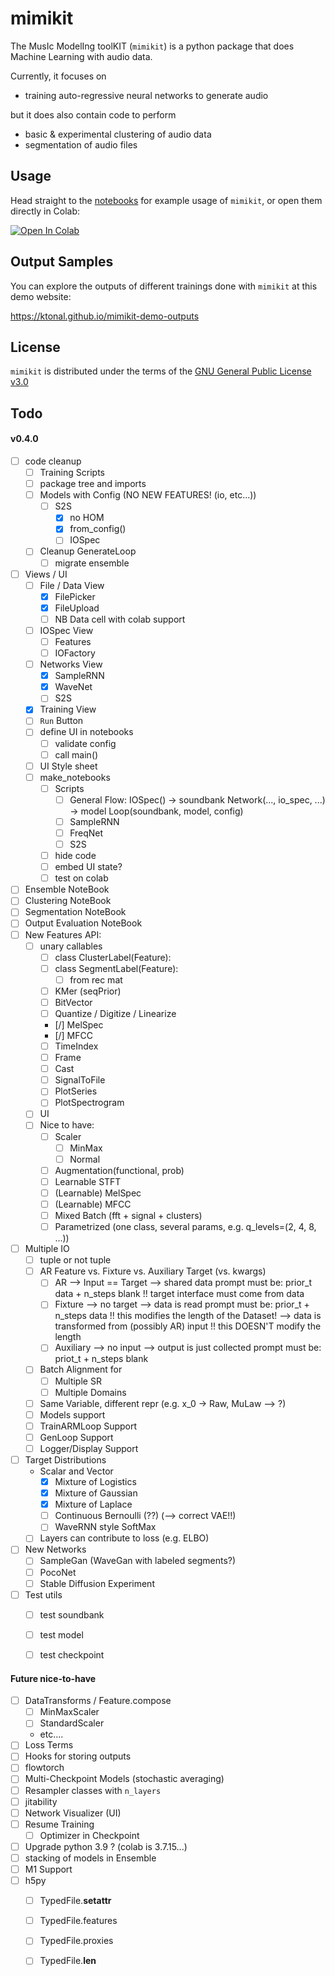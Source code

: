 # mimikit

The MusIc ModelIng toolKIT (`mimikit`) is a python package that does Machine Learning with audio data.

Currently, it focuses on 
- training auto-regressive neural networks to generate audio 

but it does also contain code to perform
- basic & experimental clustering of audio data  
- segmentation of audio files
 

## Usage 

Head straight to the [notebooks](https://github.com/ktonal/mimikit-notebooks) for example usage of `mimikit`, or open them directly in Colab:

[![Open In Colab](https://colab.research.google.com/assets/colab-badge.svg)](https://colab.research.google.com/github/ktonal/mimikit-notebooks/blob/main)

## Output Samples

You can explore the outputs of different trainings done with `mimikit` at this demo website:

   https://ktonal.github.io/mimikit-demo-outputs 

## License

`mimikit` is distributed under the terms of the [GNU General Public License v3.0](https://choosealicense.com/licenses/gpl-3.0/)


## Todo

#### v0.4.0
 
- [ ] code cleanup
    - [ ] Training Scripts
    - [ ] package tree and imports
    - [ ] Models with Config (NO NEW FEATURES! (io, etc...))
        - [ ] S2S
            - [x] no HOM
            - [x] from_config()
            - [ ] IOSpec
    - [ ] Cleanup GenerateLoop
        - [ ] migrate ensemble
- [ ] Views / UI
    - [ ] File / Data View
        - [x] FilePicker
        - [x] FileUpload
        - [ ] NB Data cell with colab support
    - [ ] IOSpec View
        - [ ] Features
        - [ ] IOFactory
    - [ ] Networks View
        - [x] SampleRNN
        - [x] WaveNet
        - [ ] S2S
    - [x] Training View
    - [ ] `Run` Button
    - [ ] define UI in notebooks
        - [ ] validate config
        - [ ] call main()
    - [ ] UI Style sheet
    - [ ] make_notebooks
        - [ ] Scripts
            - [ ] General Flow:
                IOSpec() -> soundbank
                Network(..., io_spec, ...) -> model
                Loop(soundbank, model, config)
            - [ ] SampleRNN
            - [ ] FreqNet
            - [ ] S2S
        - [ ] hide code
        - [ ] embed UI state?
        - [ ] test on colab
- [ ] Ensemble NoteBook
- [ ] Clustering NoteBook
- [ ] Segmentation NoteBook
- [ ] Output Evaluation NoteBook
- [ ] New Features API:
    - [ ] unary callables
        - [ ] class ClusterLabel(Feature):
        - [ ] class SegmentLabel(Feature):
            - [ ] from rec mat
        - [ ] KMer (seqPrior)
        - [ ] BitVector
        - [ ] Quantize / Digitize / Linearize
        - [/] MelSpec
        - [/] MFCC
        - [ ] TimeIndex
        - [ ] Frame
        - [ ] Cast
        - [ ] SignalToFile
        - [ ] PlotSeries
        - [ ] PlotSpectrogram
    - [ ] UI
    - [ ] Nice to have:
        - [ ] Scaler
            - [ ] MinMax
            - [ ] Normal
        - [ ] Augmentation(functional, prob)
        - [ ] Learnable STFT
        - [ ] (Learnable) MelSpec
        - [ ] (Learnable) MFCC
        - [ ] Mixed Batch (fft + signal + clusters)
        - [ ] Parametrized (one class, several params, e.g. q_levels=(2, 4, 8, ...))
- [ ] Multiple IO
    - [ ] tuple or not tuple
    - [ ] AR Feature vs. Fixture vs. Auxiliary Target (vs. kwargs)
        - [ ] AR --> Input == Target --> shared data
            prompt must be: prior_t data + n_steps blank
            !! target interface must come from data
        - [ ] Fixture --> no target 
            --> data is read
            prompt must be: prior_t + n_steps data
            !! this modifies the length of the Dataset!
            --> data is transformed from (possibly AR) input
            !! this DOESN'T modify the length
        - [ ] Auxiliary --> no input --> output is just collected
            prompt must be: priot_t + n_steps blank
    - [ ] Batch Alignment for
        - [ ] Multiple SR
        - [ ] Multiple Domains
    - [ ] Same Variable, different repr (e.g. x_0 -> Raw, MuLaw --> ?)
    - [ ] Models support
    - [ ] TrainARMLoop Support
    - [ ] GenLoop Support
    - [ ] Logger/Display Support
- [ ] Target Distributions
    - Scalar and Vector
        - [x] Mixture of Logistics
        - [x] Mixture of Gaussian 
        - [x] Mixture of Laplace
        - [ ] Continuous Bernoulli (??) (--> correct VAE!!)
        - [ ] WaveRNN style SoftMax
    - [ ] Layers can contribute to loss (e.g. ELBO)
- [ ] New Networks
    - [ ] SampleGan (WaveGan with labeled segments?)
    - [ ] PocoNet
    - [ ] Stable Diffusion Experiment
- [ ] Test utils
    - [ ] test soundbank
    - [ ] test model
    - [ ] test checkpoint
    
    
#### Future nice-to-have
- [ ] DataTransforms / Feature.compose
    - [ ] MinMaxScaler
    - [ ] StandardScaler
    - etc....
- [ ] Loss Terms
- [ ] Hooks for storing outputs
- [ ] flowtorch
- [ ] Multi-Checkpoint Models (stochastic averaging)
- [ ] Resampler classes with `n_layers`
- [ ] jitability
- [ ] Network Visualizer (UI)
- [ ] Resume Training
    - [ ] Optimizer in Checkpoint
- [ ] Upgrade python 3.9 ? (colab is 3.7.15...)
- [ ] stacking of models in Ensemble
- [ ] M1 Support
- [ ] h5py
    - [ ] TypedFile.__setattr__
    - [ ] TypedFile.features
    - [ ] TypedFile.proxies
    - [ ] TypedFile.__len__
 